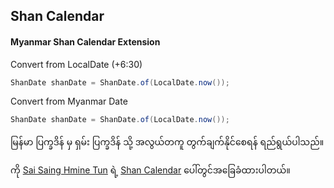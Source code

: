 ## Shan Calendar

#### Myanmar Shan Calendar Extension

Convert from LocalDate (+6:30)
```java
ShanDate shanDate = ShanDate.of(LocalDate.now());
```

Convert from Myanmar Date
```java
ShanDate shanDate = ShanDate.of(LocalDate.now());
```

မြန်မာ ပြက္ခဒိန် မှ ရှမ်း ပြက္ခဒိန် သို့ အလွယ်တကူ တွက်ချက်နိုင်စေရန် ရည်ရွယ်ပါသည်။

ကို [Sai Saing Hmine Tun](https://github.com/SaingHmineTun) ရဲ့ [Shan Calendar](https://github.com/chanmratekoko/mmcalendar)
ပေါ်တွင်အခြေခံထားပါတယ်။

